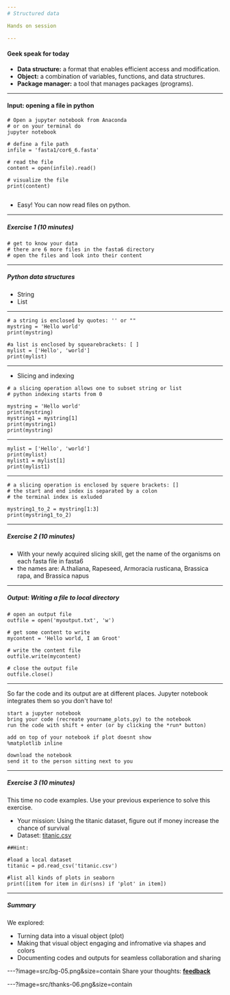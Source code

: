 ```yaml
---
# Structured data

Hands on session

---
```

####  Geek speak for today
- **Data structure:**  a format that enables efficient access and modification.
- **Object:** a combination of variables, functions, and data structures.
- **Package manager:** a tool that manages packages (programs).


---
#### Input: opening a file in python

```
# Open a jupyter notebook from Anaconda
# or on your terminal do
jupyter notebook

# define a file path
infile = 'fasta1/cor6_6.fasta'

# read the file
content = open(infile).read()

# visualize the file
print(content)


```

- Easy! You can now read files on python.

---
##### Exercise 1 (10 minutes)

```
# get to know your data
# there are 6 more files in the fasta6 directory
# open the files and look into their content

```

---
##### Python data structures

* String
* List

---
```
# a string is enclosed by quotes: '' or ""
mystring = 'Hello world'
print(mystring)

#a list is enclosed by squearebrackets: [ ]
mylist = ['Hello', 'world']
print(mylist)

```

---
* Slicing and indexing

```
# a slicing operation allows one to subset string or list
# python indexing starts from 0

mystring = 'Hello world'
print(mystring)
mystring1 = mystring[1]
print(mystring1)
print(mystring)
```
---
```
mylist = ['Hello', 'world']
print(mylist)
mylist1 = mylist[1]
print(mylist1)
```
---
```
# a slicing operation is enclosed by squere brackets: []
# the start and end index is separated by a colon
# the terminal index is exluded

mystring1_to_2 = mystring[1:3]
print(mystring1_to_2)
```
---
##### Exercise 2 (10 minutes)
- With your newly acquired slicing skill, get the name of the organisms on each fasta file in fasta6
- the names are: A.thaliana, Rapeseed, Armoracia rusticana, Brassica rapa, and Brassica napus


---
##### Output: Writing a file to local directory

```
# open an output file
outfile = open('myoutput.txt', 'w')

# get some content to write
mycontent = 'Hello world, I am Groot'

# write the content file 
outfile.write(mycontent)

# close the output file
outfile.close()
```

---
So far the code and its output are at different places. Jupyter notebook integrates them so you don't have to!

```
start a jupyter notebook
bring your code (recreate yourname_plots.py) to the notebook
run the code with shift + enter (or by clicking the *run* button)

add on top of your notebook if plot doesnt show
%matplotlib inline

download the notebook
send it to the person sitting next to you
```

---
##### Exercise 3 (10 minutes)
This time no code examples. Use your previous experience to solve this exercise.
- Your mission: Using the titanic dataset, figure out if money increase the chance of survival
- Dataset: [titanic.csv](https://github.com/fibonaccirabbits/visual_python/tree/master/src)

```
##Hint:

#load a local dataset
titanic = pd.read_csv('titanic.csv')

#list all kinds of plots in seaborn
print([item for item in dir(sns) if 'plot' in item])
```

---
##### Summary
We explored: 
* Turning data into a visual object (plot)
* Making that visual object engaging and infromative via shapes and colors
* Documenting codes and outputs for seamless collaboration and sharing

---?image=src/bg-05.png&size=contain
Share your thoughts: [**feedback**](https://docs.google.com/forms/d/e/1FAIpQLSf3Q05NBO8jELU_6uLeobsRcvbNUBpwPRU3OPivHoukbDZmlQ/viewform)

---?image=src/thanks-06.png&size=contain



